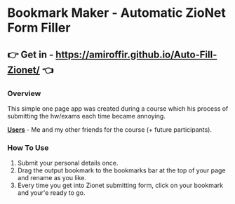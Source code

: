 # Bookmark Maker - Automatic ZioNet Form Filler

## :point_right:  Get in - https://amiroffir.github.io/Auto-Fill-Zionet/ :point_left:	

### Overview
This simple one page app was created during a course which his process of submitting the hw/exams each time became annoying.

 **<ins>Users</ins>** - Me and my other friends for the course (+ future participants).
 
 ### How To Use 
 
 1. Submit your personal details once.
 2. Drag the output bookmark to the bookmarks bar at the top of your page and rename as you like.
 3. Every time you get into Zionet submitting form, click on your bookmark and your'e ready to go.

